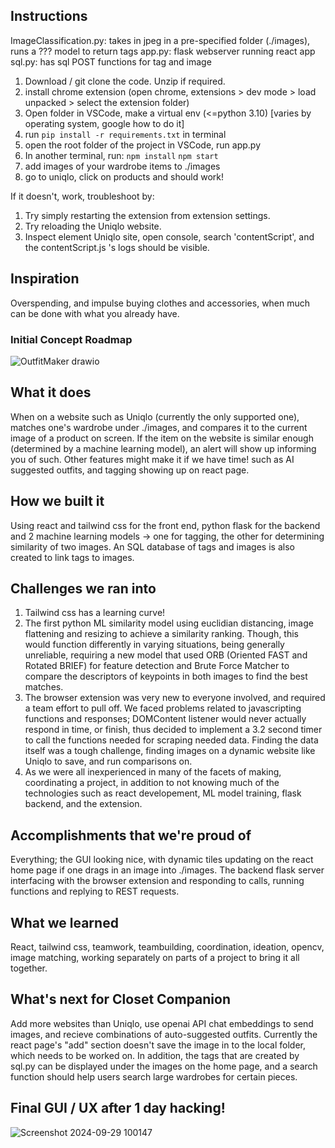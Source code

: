 ## Instructions
ImageClassification.py: takes in jpeg in a pre-specified folder (./images), runs a ??? model to return tags
app.py: flask webserver running react app
sql.py: has sql POST functions for tag and image

1. Download / git clone the code. Unzip if required.
2. install chrome extension (open chrome, extensions > dev mode > load unpacked > select the extension folder)
3. Open folder in VSCode, make a virtual env (<=python 3.10) [varies by operating system, google how to do it]
4. run ```pip install -r requirements.txt``` in terminal
5. open the root folder of the project in VSCode, run app.py
6. In another terminal, run: 
    ```npm install``` 
    ```npm start```
7. add images of your wardrobe items to ./images
8. go to uniqlo, click on products and should work!

If it doesn't, work, troubleshoot by:
1. Try simply restarting the extension from extension settings.
2. Try reloading the Uniqlo website.
3. Inspect element Uniqlo site, open console, search 'contentScript', and the contentScript.js 's logs should be visible.



## Inspiration
Overspending, and impulse buying clothes and accessories, when much can be done with what you already have.

### Initial Concept Roadmap
![OutfitMaker drawio](https://github.com/user-attachments/assets/61181ed3-1faf-4815-997b-514b4ddf361f)


## What it does
When on a website such as Uniqlo (currently the only supported one), matches one's wardrobe under ./images, and compares it to the current image of a product on screen. If the item on the website is similar enough (determined by a machine learning model), an alert will show up informing you of such. Other features might make it if we have time! such as AI suggested outfits, and tagging showing up on react page.
## How we built it
Using react and tailwind css for the front end, python flask for the backend and 2 machine learning models -> one for tagging, the other for determining similarity of two images. An SQL database of tags and images is also created to link tags to images.

## Challenges we ran into
1. Tailwind css has a learning curve!
2. The first python ML similarity model using euclidian distancing, image flattening and resizing to achieve a similarity ranking. Though, this would function differently in varying situations, being generally unreliable, requiring a new model that used ORB (Oriented FAST and Rotated BRIEF) for feature detection and Brute Force Matcher to compare the descriptors of keypoints in both images to find the best matches.
3. The browser extension was very new to everyone involved, and required a team effort to pull off. We faced problems related to javascripting functions and responses; DOMContent listener would never actually respond in time, or finish, thus decided to implement a 3.2 second timer to call the functions needed for scraping needed data. Finding the data itself was a tough challenge, finding images on a dynamic website like Uniqlo to save, and run comparisons on.
4. As we were all inexperienced in many of the facets of making, coordinating a project, in addition to not knowing much of the technologies such as react developement, ML model training, flask backend, and the extension.

## Accomplishments that we're proud of
Everything; the GUI looking nice, with dynamic tiles updating on the react home page if one drags in an image into ./images. The backend flask server interfacing with the browser extension and responding to calls, running functions and replying to REST requests.

## What we learned
React, tailwind css, teamwork, teambuilding, coordination, ideation, opencv, image matching, working separately on parts of a project to bring it all together.

## What's next for Closet Companion
Add more websites than Uniqlo, use openai API chat embeddings to send images, and recieve combinations of auto-suggested outfits. Currently the react page's "add" section doesn't save the image in to the local folder, which needs to be worked on. In addition, the tags that are created by sql.py can be displayed under the images on the home page, and a search function should help users search large wardrobes for certain pieces.

## Final GUI / UX after 1 day hacking!
![Screenshot 2024-09-29 100147](https://github.com/user-attachments/assets/c56567bf-e7d9-4b79-9612-bace0b25aa4c)

